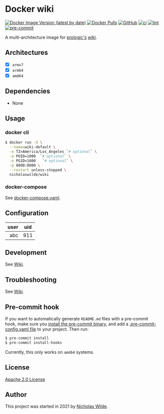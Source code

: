 # Docker wiki
[![Docker Image Version (latest by date)](https://img.shields.io/docker/v/nicholaswilde/wiki)](https://hub.docker.com/r/nicholaswilde/wiki)
[![Docker Pulls](https://img.shields.io/docker/pulls/nicholaswilde/wiki)](https://hub.docker.com/r/nicholaswilde/wiki)
[![GitHub](https://img.shields.io/github/license/nicholaswilde/docker-wiki)](./LICENSE)
[![ci](https://github.com/nicholaswilde/docker-wiki/workflows/ci/badge.svg)](https://github.com/nicholaswilde/docker-wiki/actions?query=workflow%3Aci)
[![lint](https://github.com/nicholaswilde/docker-wiki/workflows/lint/badge.svg?branch=main)](https://github.com/nicholaswilde/docker-wiki/actions?query=workflow%3Alint)
[![pre-commit](https://img.shields.io/badge/pre--commit-enabled-brightgreen?logo=pre-commit&logoColor=white)](https://github.com/pre-commit/pre-commit)

A multi-architecture image for [prologic's](https://github.com/prologic) [wiki](https://github.com/prologic/wiki).

## Architectures

* [x] `armv7`
* [x] `arm64`
* [x] `amd64`

## Dependencies

* None

## Usage

### docker cli

```bash
$ docker run -d \
  --name=wiki-default \
  -e TZ=America/Los_Angeles `# optional` \
  -e PUID=1000  `# optional` \
  -e PGID=1000   `# optional` \
  -p 8000:8000 \
  --restart unless-stopped \
  nicholaswilde/wiki
```

### docker-compose

See [docker-compose.yaml](./docker-compose.yaml).

## Configuration

|user | uid |
|----:|:---:|
| abc | 911 |

## Development

See [Wiki](https://github.com/nicholaswilde/docker-template/wiki/Development).

## Troubleshooting

See [Wiki](https://github.com/nicholaswilde/docker-template/wiki/Troubleshooting).

## Pre-commit hook

If you want to automatically generate `README.md` files with a pre-commit hook, make sure you
[install the pre-commit binary](https://pre-commit.com/#install), and add a [.pre-commit-config.yaml file](./.pre-commit-config.yaml)
to your project. Then run:

```bash
$ pre-commit install
$ pre-commit install-hooks
```
Currently, this only works on `amd64` systems.

## License

[Apache 2.0 License](./LICENSE)

## Author
This project was started in 2021 by [Nicholas Wilde](https://github.com/nicholaswilde/).
